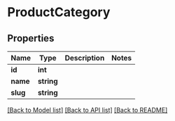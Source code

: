 # ProductCategory

## Properties
Name | Type | Description | Notes
------------ | ------------- | ------------- | -------------
**id** | **int** |  | 
**name** | **string** |  | 
**slug** | **string** |  | 

[[Back to Model list]](../../README.md#documentation-for-models) [[Back to API list]](../../README.md#documentation-for-api-endpoints) [[Back to README]](../../README.md)

